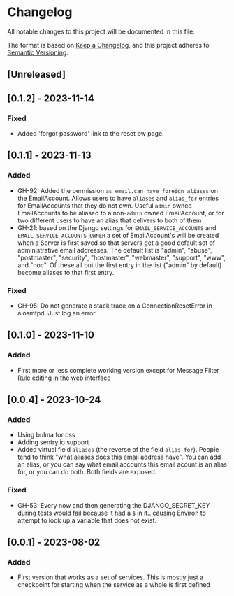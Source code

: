 # Changelog

All notable changes to this project will be documented in this file.

The format is based on [Keep a Changelog](https://keepachangelog.com/en/1.1.0/),
and this project adheres to [Semantic Versioning](https://semver.org/spec/v2.0.0.html).

## [Unreleased]

## [0.1.2] - 2023-11-14

### Fixed

- Added 'forgot password' link to the reset pw page.

## [0.1.1] - 2023-11-13

### Added

- GH-92: Added the permission `as_email.can_have_foreign_aliases` on the EmailAccount. Allows users to have `aliases` and `alias_for` entries for EmailAccounts that they do not own. Useful `admin` owned EmailAccounts to be aliased to a non-`admin` owned EmailAccount, or for two different users to have an alias that delivers to both of them
- GH-21: based on the Django settings for `EMAIL_SERVICE_ACCOUNTS` and `EMAIL_SERVICE_ACCOUNTS_OWNER` a set of EmailAccount's will be created when a Server is first saved so that servers get a good default set of administrative email addresses. The default list is "admin", "abuse", "postmaster", "security", "hostmaster", "webmaster", "support", "www", and "noc". Of these all but the first entry in the list ("admin" by default) become aliases to that first entry.

### Fixed

- GH-95: Do not generate a stack trace on a ConnectionResetError in
  aiosmtpd. Just log an error.

## [0.1.0] - 2023-11-10

### Added

- First more or less complete working version except for Message Filter Rule
  editing in the web interface

## [0.0.4] - 2023-10-24

### Added

- Using bulma for css
- Adding sentry.io support
- Added virtual field `aliases` (the reverse of the field `alias_for`). People tend to think "what aliases does this email address have". You can add an alias, or you can say what email accounts this email acount is an alias for, or you can do both. Both fields are exposed.

### Fixed

- GH-53: Every now and then generating the DJANGO_SECRET_KEY during tests would fail because it had a `$` in it.. causing Environ to attempt to look up a variable that does not exist.

## [0.0.1] - 2023-08-02

### Added

- First version that works as a set of services. This is mostly just a
  checkpoint for starting when the service as a whole is first defined
